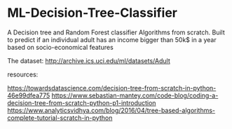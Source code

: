 # ML-Decision-Tree-Classifier

A Decision tree and Random Forest classifier Algorithms from scratch.
Built to predict if an individual adult has an income bigger than 50k$ in a year based
on socio-economical features

The dataset:
http://archive.ics.uci.edu/ml/datasets/Adult

resources:

https://towardsdatascience.com/decision-tree-from-scratch-in-python-46e99dfea775
https://www.sebastian-mantey.com/code-blog/coding-a-decision-tree-from-scratch-python-p1-introduction
https://www.analyticsvidhya.com/blog/2016/04/tree-based-algorithms-complete-tutorial-scratch-in-python
